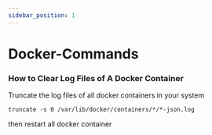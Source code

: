```yaml
---
sidebar_position: 1
---
```


# Docker-Commands

### How to Clear Log Files of A Docker Container

Truncate the log files of all docker containers in your system

```
truncate -s 0 /var/lib/docker/containers/*/*-json.log
```

then restart all docker container
